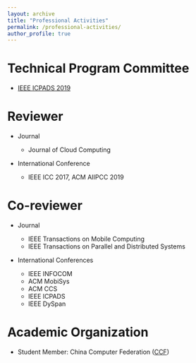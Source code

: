 ```yaml
---
layout: archive
title: "Professional Activities"
permalink: /professional-activities/
author_profile: true
---
```


Technical Program Committee
======
* [IEEE ICPADS 2019](http://www.icpads2019.cn/)

Reviewer
======
* Journal
  * Journal of Cloud Computing

* International Conference
  * IEEE ICC 2017, ACM AIIPCC 2019

Co-reviewer
======
* Journal
  * IEEE Transactions on Mobile Computing
  * IEEE Transactions on Parallel and Distributed Systems

* International Conferences
  * IEEE INFOCOM
  * ACM MobiSys
  * ACM CCS
  * IEEE ICPADS
  * IEEE DySpan

Academic Organization
======
* Student Member: China Computer Federation ([CCF](https://www.ccf.org.cn/))
  
